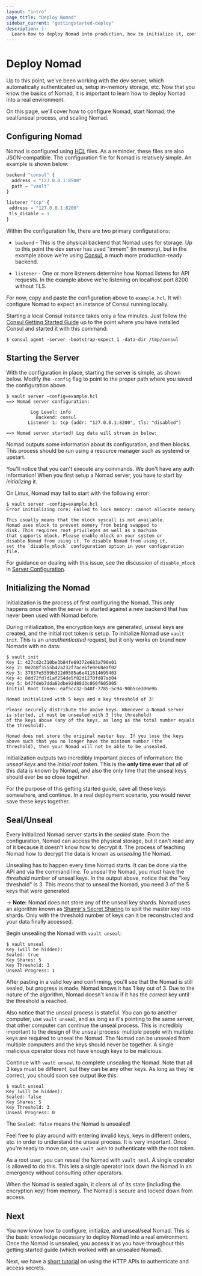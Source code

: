 ```yaml
---
layout: "intro"
page_title: "Deploy Nomad"
sidebar_current: "gettingstarted-deploy"
description: |-
  Learn how to deploy Nomad into production, how to initialize it, configure it, etc.
---
```


# Deploy Nomad

Up to this point, we've been working with the dev server, which
automatically authenticated us, setup in-memory storage, etc. Now that
you know the basics of Nomad, it is important to learn how to deploy
Nomad into a real environment.

On this page, we'll cover how to configure Nomad, start Nomad, the
seal/unseal process, and scaling Nomad.

## Configuring Nomad

Nomad is configured using [HCL](https://github.com/hashicorp/hcl) files.
As a reminder, these files are also JSON-compatible. The configuration
file for Nomad is relatively simple. An example is shown below:

```javascript
backend "consul" {
  address = "127.0.0.1:8500"
  path = "vault"
}

listener "tcp" {
 address = "127.0.0.1:8200"
 tls_disable = 1
}
```

Within the configuration file, there are two primary configurations:

  * `backend` - This is the physical backend that Nomad uses for
    storage. Up to this point the dev server has used "inmem" (in memory),
    but in the example above we're using [Consul](http://www.consul.io),
    a much more production-ready backend.

  * `listener` - One or more listeners determine how Nomad listens for
    API requests. In the example above we're listening on localhost port
    8200 without TLS.

For now, copy and paste the configuration above to `example.hcl`. It will
configure Nomad to expect an instance of Consul running locally.

Starting a local Consul instance takes only a few minutes. Just follow the
[Consul Getting Started Guide](https://www.consul.io/intro/getting-started/install.html)
up to the point where you have installed Consul and started it with this command:

```shell
$ consul agent -server -bootstrap-expect 1 -data-dir /tmp/consul
```

## Starting the Server

With the configuration in place, starting the server is simple, as
shown below. Modify the `-config` flag to point to the proper path
where you saved the configuration above.

```
$ vault server -config=example.hcl
==> Nomad server configuration:

         Log Level: info
           Backend: consul
        Listener 1: tcp (addr: "127.0.0.1:8200", tls: "disabled")

==> Nomad server started! Log data will stream in below:
```

Nomad outputs some information about its configuration, and then blocks.
This process should be run using a resource manager such as systemd or
upstart.

You'll notice that you can't execute any commands. We don't have any
auth information! When you first setup a Nomad server, you have to start
by _initializing_ it.

On Linux, Nomad may fail to start with the following error:

```shell
$ vault server -config=example.hcl
Error initializing core: Failed to lock memory: cannot allocate memory

This usually means that the mlock syscall is not available.
Nomad uses mlock to prevent memory from being swapped to
disk. This requires root privileges as well as a machine
that supports mlock. Please enable mlock on your system or
disable Nomad from using it. To disable Nomad from using it,
set the `disable_mlock` configuration option in your configuration
file.
```

For guidance on dealing with this issue, see the discussion of
`disable_mlock` in [Server Configuration](/docs/config/index.html).

## Initializing the Nomad

Initialization is the process of first configuring the Nomad. This
only happens once when the server is started against a new backend that
has never been used with Nomad before.

During initialization, the encryption keys are generated, unseal keys
are created, and the initial root token is setup. To initialize Nomad
use `vault init`. This is an _unauthenticated_ request, but it only works
on brand new Nomads with no data:

```
$ vault init
Key 1: 427cd2c310be3b84fe69372e683a790e01
Key 2: 0e2b8f3555b42a232f7ace6fe0e68eaf02
Key 3: 37837e5559b322d0585a6e411614695403
Key 4: 8dd72fd7d1af254de5f82d1270fd87ab04
Key 5: b47fdeb7dda82dbe92d88d3c860f605005
Initial Root Token: eaf5cc32-b48f-7785-5c94-90b5ce300e9b

Nomad initialized with 5 keys and a key threshold of 3!

Please securely distribute the above keys. Whenever a Nomad server
is started, it must be unsealed with 3 (the threshold)
of the keys above (any of the keys, as long as the total number equals
the threshold).

Nomad does not store the original master key. If you lose the keys
above such that you no longer have the minimum number (the
threshold), then your Nomad will not be able to be unsealed.
```

Initialization outputs two incredibly important pieces of information:
the _unseal keys_ and the _initial root token_. This is the
**only time ever** that all of this data is known by Nomad, and also the
only time that the unseal keys should ever be so close together.

For the purpose of this getting started guide, save all these keys
somewhere, and continue. In a real deployment scenario, you would never
save these keys together.

## Seal/Unseal

Every initialized Nomad server starts in the _sealed_ state. From
the configuration, Nomad can access the physical storage, but it can't
read any of it because it doesn't know how to decrypt it. The process
of teaching Nomad how to decrypt the data is known as _unsealing_ the
Nomad.

Unsealing has to happen every time Nomad starts. It can be done via
the API and via the command line. To unseal the Nomad, you
must have the _threshold_ number of unseal keys. In the output above,
notice that the "key threshold" is 3. This means that to unseal
the Nomad, you need 3 of the 5 keys that were generated.

-> **Note:** Nomad does not store any of the unseal key shards. Nomad
uses an algorithm known as
[Shamir's Secret Sharing](http://en.wikipedia.org/wiki/Shamir%27s_Secret_Sharing)
to split the master key into shards. Only with the threshold number of keys
can it be reconstructed and your data finally accessed.

Begin unsealing the Nomad with `vault unseal`:

```
$ vault unseal
Key (will be hidden):
Sealed: true
Key Shares: 5
Key Threshold: 3
Unseal Progress: 1
```

After pasting in a valid key and confirming, you'll see that the Nomad
is still sealed, but progress is made. Nomad knows it has 1 key out of 3.
Due to the nature of the algorithm, Nomad doesn't know if it has the
_correct_ key until the threshold is reached.

Also notice that the unseal process is stateful. You can go to another
computer, use `vault unseal`, and as long as it's pointing to the same server,
that other computer can continue the unseal process. This is incredibly
important to the design of the unseal process: multiple people with multiple
keys are required to unseal the Nomad. The Nomad can be unsealed from
multiple computers and the keys should never be together. A single malicious
operator does not have enough keys to be malicious.

Continue with `vault unseal` to complete unsealing the Nomad. Note that
all 3 keys must be different, but they can be any other keys. As long as
they're correct, you should soon see output like this:

```
$ vault unseal
Key (will be hidden):
Sealed: false
Key Shares: 5
Key Threshold: 3
Unseal Progress: 0
```

The `Sealed: false` means the Nomad is unsealed!

Feel free to play around with entering invalid keys, keys in different
orders, etc. in order to understand the unseal process. It is very important.
Once you're ready to move on, use `vault auth` to authenticate with
the root token.

As a root user, you can reseal the Nomad with `vault seal`. A single
operator is allowed to do this. This lets a single operator lock down
the Nomad in an emergency without consulting other operators.

When the Nomad is sealed again, it clears all of its state (including
the encryption key) from memory. The Nomad is secure and locked down
from access.

## Next

You now know how to configure, initialize, and unseal/seal Nomad.
This is the basic knowledge necessary to deploy Nomad into a real
environment. Once the Nomad is unsealed, you access it as you have
throughout this getting started guide (which worked with an unsealed Nomad).

Next, we have a [short tutorial](/intro/getting-started/apis.html) on using the HTTP APIs to authenticate and access secrets.
